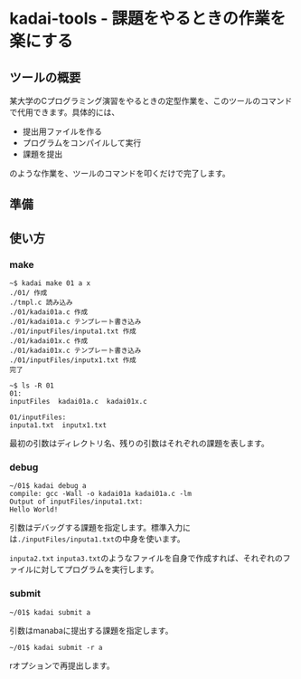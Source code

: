 # kadai-tools - 課題をやるときの作業を楽にする

## ツールの概要
某大学のCプログラミング演習をやるときの定型作業を、このツールのコマンドで代用できます。具体的には、
  
- 提出用ファイルを作る
- プログラムをコンパイルして実行
- 課題を提出
  
のような作業を、ツールのコマンドを叩くだけで完了します。

## 準備
[//]: #(tmpl.cとパスワードについて)

## 使い方

### make
```
~$ kadai make 01 a x
./01/ 作成
./tmpl.c 読み込み
./01/kadai01a.c 作成
./01/kadai01a.c テンプレート書き込み
./01/inputFiles/inputa1.txt 作成
./01/kadai01x.c 作成
./01/kadai01x.c テンプレート書き込み
./01/inputFiles/inputx1.txt 作成
完了
```
```
~$ ls -R 01
01:
inputFiles  kadai01a.c  kadai01x.c

01/inputFiles:
inputa1.txt  inputx1.txt
```
最初の引数はディレクトリ名、残りの引数はそれぞれの課題を表します。
  
[//]: #(tmplについて)
### debug
```
~/01$ kadai debug a
compile: gcc -Wall -o kadai01a kadai01a.c -lm
Output of inputFiles/inputa1.txt:
Hello World!
```
引数はデバッグする課題を指定します。標準入力には`./inputFiles/inputa1.txt`の中身を使います。
  
`inputa2.txt` `inputa3.txt`のようなファイルを自身で作成すれば、それぞれのファイルに対してプログラムを実行します。
### submit
```
~/01$ kadai submit a
```
引数はmanabaに提出する課題を指定します。
  
```
~/01$ kadai submit -r a
```
rオプションで再提出します。